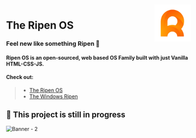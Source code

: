 <img align="right" width="100" height="100" src="Assets/ripenOs.png">

# The Ripen OS
### Feel new like something Ripen 🥭
#### Ripen OS is an open-sourced, web based OS Family built with just Vanilla HTML-CSS-JS.
#### **Check out:**
> * [The Ripen OS](https://ripenos.github.io/)
> * [The Windows Ripen](https://ripenos.github.io/)

## 🚧 This project is still in progress

![Banner - 2](https://user-images.githubusercontent.com/120778877/209421296-1af41921-fb46-4895-8dac-9746d4655e71.png)
